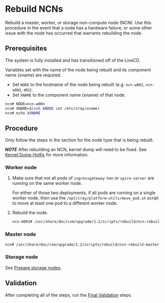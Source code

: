 # Rebuild NCNs

Rebuild a master, worker, or storage non-compute node (NCN). Use this procedure in the event that a node has a hardware failure,
or some other issue with the node has occurred that warrants rebuilding the node.

## Prerequisites

The system is fully installed and has transitioned off of the LiveCD.

Variables set with the name of the node being rebuilt and its component name (xname) are required.

- Set `NODE` to the hostname of the node being rebuilt (e.g. `ncn-w001`, `ncn-w002`, etc).
- Set `XNAME` to the component name (xname) of that node.

```bash
ncn# NODE=ncn-w00n
ncn# XNAME=$(ssh $NODE cat /etc/cray/xname)
ncn# echo $XNAME
```

## Procedure

Only follow the steps in the section for the node type that is being rebuilt.

***NOTE*** After rebuilding an NCN, kernel dump will need to be fixed. See [Kernel Dump Hotfix](../../../scripts/hotfixes/kdump/README.md) for more information.

### Worker node

1. Make sure that not all pods of `ingressgateway-hmn` or `spire-server` are running on the same worker node.

    For either of those two deployments, if all pods are running on a single worker node, then use the
    `/opt/cray/platform-utils/move_pod.sh` script to move at least one pod to a different worker node.

1. Rebuild the node.

    ```bash
    ncn-m001# /usr/share/doc/csm/upgrade/1.2/scripts/rebuild/ncn-rebuild-worker-nodes.sh ncn-w001
    ```

### Master node

```bash
ncn# /usr/share/doc/csm/upgrade/1.2/scripts/rebuild/ncn-rebuild-master-nodes.sh ncn-m002
```

### Storage node

See [Prepare storage nodes](Prepare_Storage_Nodes.md).

## Validation

After completing all of the steps, run the [Final Validation](Final_Validation_Steps.md) steps.
